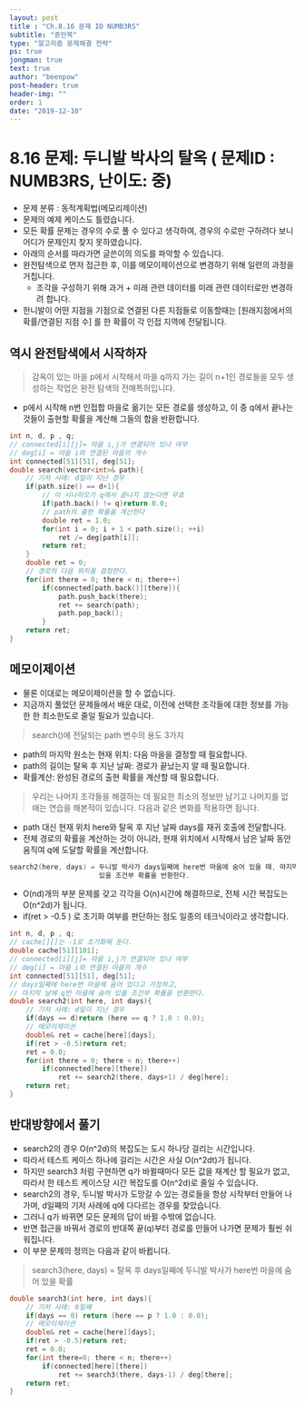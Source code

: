 ```yaml
---
layout: post
title : "Ch.8.16 문제 ID NUMB3RS"
subtitle: "종만북"
type: "알고리즘 문제해결 전략"
ps: true
jongman: true
text: true
author: "beenpow"
post-header: true
header-img: ""
order: 1
date: "2019-12-10"
---
```


# 8.16 문제: 두니발 박사의 탈옥 ( 문제ID : NUMB3RS, 난이도: 중)
[algo]: <https://algospot.com/judge/problem/read/NUMB3RS>
- 문제 분류 : 동적계획법(메모리제이션)
- 문제의 예제 케이스도 틀렸습니다.
- 모든 확률 문제는 경우의 수로 풀 수 있다고 생각하여, 경우의 수로만 구하려다 보니 어디가 문제인지
  찾지 못하였습니다.
- 아래의 순서를 따라가면 글쓴이의 의도를 파악할 수 있습니다.
- 완전탐색으로 먼저 접근한 후, 이를 메모이제이션으로 변경하기 위해 일련의 과정을 거칩니다.
    - 조각을 구성하기 위해 과거 + 미래 관련 데이터를 미래 관련 데이터로만 변경하려 합니다.
- 한니발이 어떤 지점을 기점으로 연결된 다른 지점들로 이동할때는 [원래지점에서의 확률/연결된 지점 수] 를 한 확률이 각 인접 지역에 전달됩니다.

## 역시 완전탐색에서 시작하자

> 감옥이 있는 마을 p에서 시작해서 마을 q까지 가는 길이 n+1인 경로들을 모두 생성하는 작업은 완전
> 탐색의 전매특허입니다.
- p에서 시작해 n번 인접합 마을로 옮기는 모든 경로를 생성하고, 이 중 q에서 끝나는 것들이 출현할
  확률을 계산해 그들의 합을 반환합니다.

```cpp
int n, d, p , q;
// connected[i][j]= 마을 i,j가 연결되어 있나 여부
// deg[i] = 마을 i와 연결된 마을의 개수
int connected[51][51], deg[51];
double search(vector<int>& path){
    // 기저 사례: d일이 지난 경우
    if(path.size() == d+1){
        // 이 시나리오가 q에서 끝나지 않는다면 무효
        if(path.back() != q)return 0.0;
        // path의 출현 확률을 계산한다
        double ret = 1.0;
        for(int i = 0; i + 1 < path.size(); ++i)
            ret /= deg[path[i]];
        return ret;
    }
    double ret = 0;
    // 경로의 다음 위치를 결정한다.
    for(int there = 0; there < n; there++)
        if(connected[path.back()][there]){
            path.push_back(there);
            ret += search(path);
            path.pop_back();
        }
    return ret;
}
```

## 메모이제이션
- 물론 이대로는 메모이제이션을 할 수 없습니다.
- 지금까지 풀었던 문제들에서 배운 대로, 이전에 선택한 조각들에 대한 정보를 가능한 한 최소한도로 줄일
  필요가 있습니다.

> search()에 전달되는 path 변수의 용도 3가지
- path의 마지막 원소는 현재 위치: 다음 마을을 결정할 때 필요합니다.
- path의 길이는 탈옥 후 지난 날짜: 경로가 끝났는지 알 때 필요합니다.
- 확률계산: 완성된 경로의 출현 확률을 계산할 때 필요합니다.

> 우리는 나머지 조각들을 해결하는 데 필요한 최소의 정보만 남기고 나머지를 없애는 연습을 해본적이
> 있습니다. 다음과 같은 변화를 적용하면 됩니다.
- path 대신 현재 위치 here와 탈옥 후 지난 날짜 days를 재귀 호출에 전달합니다.
- 전체 경로의 확률을 계산하는 것이 아니라, 현재 위치에서 시작해서 남은 날짜 동안 움직여 q에 도달할
  확률을 계산합니다.

```cpp
search2(here, days) = 두니발 박사가 days일째에 here번 마을에 숨어 있을 때, 마지막 날에 q번 마을에
                      있을 조건부 확률을 반환한다.
```

- O(nd)개의 부분 문제를 갖고 각각을 O(n)시간에 해결하므로, 전체 시간 복잡도는 O(n^2d)가 됩니다.
- if(ret > -0.5 ) 로 초기화 여부를 판단하는 점도 일종의 테크닉이라고 생각합니다.

```cpp
int n, d, p , q;
// cache[][]는 -1로 초기화해 둔다.
double cache[51][101];
// connected[i][j]= 마을 i,j가 연결되어 있나 여부
// deg[i] = 마을 i와 연결된 마을의 개수
int connected[51][51], deg[51];
// days일째에 here번 마을에 숨어 있다고 가정하고,
// 마지막 날에 q번 마을에 숨어 있을 조건부 확률을 반환한다.
double search2(int here, int days){
    // 기저 사례: d일이 지난 경우
    if(days == d)return (here == q ? 1.0 : 0.0);
    // 메모이제이션
    double& ret = cache[here][days];
    if(ret > -0.5)return ret;
    ret = 0.0;
    for(int there = 0; there < n; there++)
        if(connected[here][there])
            ret += search2(there, days+1) / deg[here];
    return ret;
}
```

## 반대방향에서 풀기

- search2의 경우 O(n^2d)의 복잡도는 도시 하나당 걸리는 시간입니다.
- 따라서 테스트 케이스 하나에 걸리는 시간은 사실  O(n^2dt)가 됩니다.
- 하지만 search3 처럼 구현하면 q가 바뀔때마다 모든 값을 재계산 할 필요가 없고, 따라서 한 테스트
  케이스당 시간 복잡도를 O(n^2d)로 줄일 수 있습니다.
- search2의 경우, 두니발 박사가 도망갈 수 있는 경로들을 항상 시작부터 만들어 나가며, d일째의 기저
  사례에 q에 다다르는 경우를 찾았습니다.
- 그러니 q가 바뀌면 모든 문제의 답이 바뀔 수밖에 없습니다.
- 반면 접근을 바꿔서 경로의 반대쪽 끝(q)부터 경로를 만들어 나가면 문제가 훨씬 쉬워집니다.
- 이 부분 문제의 정의는 다음과 같이 바뀝니다.
> search3(here, days) = 탈옥 후 days일째에 두니발 박사가 here번 마을에 숨어 있을 확률


```cpp
double search3(int here, int days){
    // 기저 사례: 0일째
    if(days == 0) return (here == p ? 1.0 : 0.0);
    // 메모이제이션
    double& ret = cache[here][days];
    if(ret > -0.5)return ret;
    ret = 0.0;
    for(int there=0; there < n; there++)
        if(connected[here][there])
            ret += search3(there, days-1) / deg[there];
    return ret;
}
```
